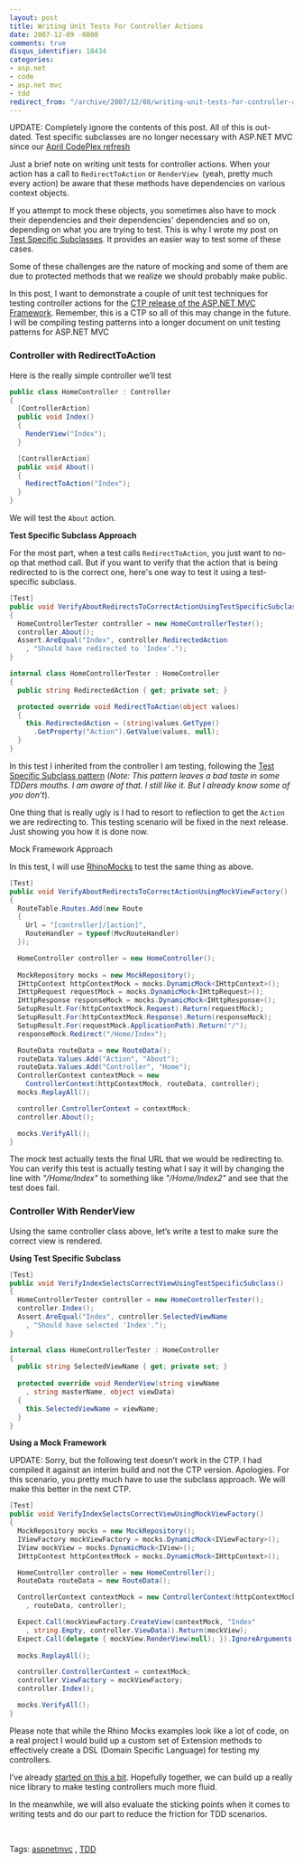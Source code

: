 ```yaml
---
layout: post
title: Writing Unit Tests For Controller Actions
date: 2007-12-09 -0800
comments: true
disqus_identifier: 18434
categories:
- asp.net
- code
- asp.net mvc
- tdd
redirect_from: "/archive/2007/12/08/writing-unit-tests-for-controller-actions.aspx/"
---
```


UPDATE: Completely ignore the contents of this post. All of this is
out-dated. Test specific subclasses are no longer necessary with ASP.NET
MVC since our [April CodePlex
refresh](http://weblogs.asp.net/scottgu/archive/2008/04/16/asp-net-mvc-source-refresh-preview.aspx "April source refresh")

Just a brief note on writing unit tests for controller actions. When
your action has a call to `RedirectToAction` or `RenderView `(yeah,
pretty much every action) be aware that these methods have dependencies
on various context objects.

If you attempt to mock these objects, you sometimes also have to mock
their dependencies and their dependencies' dependencies and so on,
depending on what you are trying to test. This is why I wrote my post on
[Test Specific
Subclasses](https://haacked.com/archive/2007/12/06/test-specific-subclasses-vs-partial-mocks.aspx "Test Specific Subclasses").
It provides an easier way to test some of these cases.

Some of these challenges are the nature of mocking and some of them are
due to protected methods that we realize we should probably make public.

In this post, I want to demonstrate a couple of unit test techniques for
testing controller actions for the [CTP release of the ASP.NET MVC
Framework](http://www.asp.net/downloads/3.5-extensions/ "ASP.NET 3.5 Extensions").
Remember, this is a CTP so all of this may change in the future. I will
be compiling testing patterns into a longer document on unit testing
patterns for ASP.NET MVC

### Controller with RedirectToAction

Here is the really simple controller we’ll test

```csharp
public class HomeController : Controller
{
  [ControllerAction]
  public void Index()
  {
    RenderView("Index");
  }

  [ControllerAction]
  public void About()
  {
    RedirectToAction("Index");
  }
}
```

We will test the `About` action.

**Test Specific Subclass Approach**

For the most part, when a test calls `RedirectToAction`, you just want
to no-op that method call. But if you want to verify that the action
that is being redirected to is the correct one, here's one way to test
it using a test-specific subclass.

```csharp
[Test]
public void VerifyAboutRedirectsToCorrectActionUsingTestSpecificSubclass()
{
  HomeControllerTester controller = new HomeControllerTester();
  controller.About();
  Assert.AreEqual("Index", controller.RedirectedAction
    , "Should have redirected to 'Index'.");
}

internal class HomeControllerTester : HomeController
{
  public string RedirectedAction { get; private set; }

  protected override void RedirectToAction(object values)
  {
    this.RedirectedAction = (string)values.GetType()
      .GetProperty("Action").GetValue(values, null);
  }
}
```

In this test I inherited from the controller I am testing, following the
[Test Specific Subclass
pattern](https://haacked.com/archive/2007/12/06/test-specific-subclasses-vs-partial-mocks.aspx "Test Specific Subclass")
(*Note: This pattern leaves a bad taste in some TDDers mouths. I am
aware of that. I still like it. But I already know some of you don’t*).

One thing that is really ugly is I had to resort to reflection to get
the `Action` we are redirecting to. This testing scenario will be fixed
in the next release. Just showing you how it is done now.

Mock Framework Approach

In this test, I will use
[RhinoMocks](http://www.ayende.com/projects/rhino-mocks.aspx "Rhino.Mocks")
to test the same thing as above.

```csharp
[Test]
public void VerifyAboutRedirectsToCorrectActionUsingMockViewFactory()
{
  RouteTable.Routes.Add(new Route
  {
    Url = "[controller]/[action]",
    RouteHandler = typeof(MvcRouteHandler)
  });

  HomeController controller = new HomeController();
    
  MockRepository mocks = new MockRepository();
  IHttpContext httpContextMock = mocks.DynamicMock<IHttpContext>();
  IHttpRequest requestMock = mocks.DynamicMock<IHttpRequest>();
  IHttpResponse responseMock = mocks.DynamicMock<IHttpResponse>();
  SetupResult.For(httpContextMock.Request).Return(requestMock);
  SetupResult.For(httpContextMock.Response).Return(responseMock);
  SetupResult.For(requestMock.ApplicationPath).Return("/");
  responseMock.Redirect("/Home/Index");

  RouteData routeData = new RouteData();
  routeData.Values.Add("Action", "About");
  routeData.Values.Add("Controller", "Home");
  ControllerContext contextMock = new 
    ControllerContext(httpContextMock, routeData, controller);
  mocks.ReplayAll();

  controller.ControllerContext = contextMock;
  controller.About();

  mocks.VerifyAll();
}
```

The mock test actually tests the final URL that we would be redirecting
to. You can verify this test is actually testing what I say it will by
changing the line with *"/Home/Index"* to something like
*"/Home/Index2"* and see that the test does fail.

### Controller With RenderView

Using the same controller class above, let’s write a test to make sure
the correct view is rendered.

**Using Test Specific Subclass**

```csharp
[Test]
public void VerifyIndexSelectsCorrectViewUsingTestSpecificSubclass()
{
  HomeControllerTester controller = new HomeControllerTester();
  controller.Index();
  Assert.AreEqual("Index", controller.SelectedViewName
    , "Should have selected 'Index'.");
}

internal class HomeControllerTester : HomeController
{
  public string SelectedViewName { get; private set; }
    
  protected override void RenderView(string viewName
    , string masterName, object viewData)
  {
    this.SelectedViewName = viewName;   
  }
}
```

**Using a Mock Framework**

UPDATE: Sorry, but the following test doesn’t work in the CTP. I had
compiled it against an interim build and not the CTP version. Apologies.
For this scenario, you pretty much have to use the subclass approach. We
will make this better in the next CTP.

```csharp
[Test]
public void VerifyIndexSelectsCorrectViewUsingMockViewFactory()
{
  MockRepository mocks = new MockRepository();
  IViewFactory mockViewFactory = mocks.DynamicMock<IViewFactory>();
  IView mockView = mocks.DynamicMock<IView>();
  IHttpContext httpContextMock = mocks.DynamicMock<IHttpContext>();

  HomeController controller = new HomeController();
  RouteData routeData = new RouteData();

  ControllerContext contextMock = new ControllerContext(httpContextMock
    , routeData, controller);

  Expect.Call(mockViewFactory.CreateView(contextMock, "Index"
    , string.Empty, controller.ViewData)).Return(mockView);
  Expect.Call(delegate { mockView.RenderView(null); }).IgnoreArguments();
    
  mocks.ReplayAll();

  controller.ControllerContext = contextMock;
  controller.ViewFactory = mockViewFactory;
  controller.Index();

  mocks.VerifyAll();
}
```

Please note that while the Rhino Mocks examples look like a lot of code,
on a real project I would build up a custom set of Extension methods to
effectively create a DSL (Domain Specific Language) for testing my
controllers.

I’ve already [started on this a
bit](https://haacked.com/archive/2007/11/05/rhino-mocks-extension-methods-mvc-crazy-delicious.aspx "Rhino Mocks + Extension Methods").
Hopefully together, we can build up a really nice library to make
testing controllers much more fluid.

In the meanwhile, we will also evaluate the sticking points when it
comes to writing tests and do our part to reduce the friction for TDD
scenarios.

 

Tags:
[aspnetmvc](http://technorati.com/tags/aspnetmvc/ "ASP.NET MVC tag") ,
[TDD](http://technorati.com/tags/TDD/ "TDD tag")

